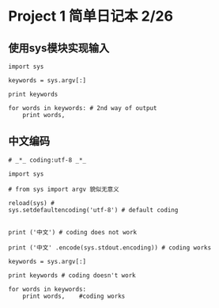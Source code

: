 # Project 1 简单日记本 2/26


## 使用sys模块实现输入

    
    import sys

    keywords = sys.argv[:]

    print keywords 

    for words in keywords: # 2nd way of output
	    print words, 

## 中文编码


    # _*_ coding:utf-8 _*_

    import sys

    # from sys import argv 貌似无意义

    reload(sys) # 
    sys.setdefaultencoding('utf-8') # default coding


    print ('中文') # coding does not work

    print ('中文' .encode(sys.stdout.encoding)) # coding works

    keywords = sys.argv[:]

    print keywords # coding doesn't work 

    for words in keywords: 
	    print words, 	#coding works